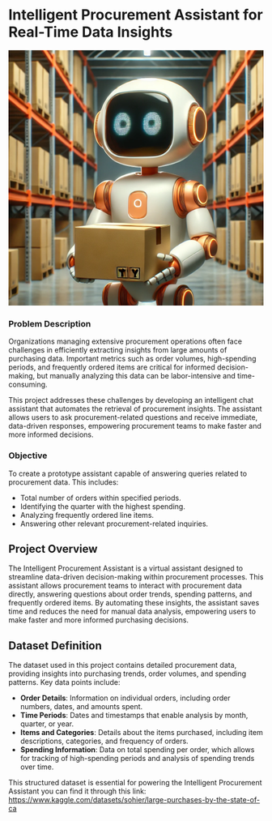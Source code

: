 # Intelligent Procurement Assistant for Real-Time Data Insights

![AI in Procurement](./images/Intelligent_Procurement_Assistant.png)

### Problem Description
Organizations managing extensive procurement operations often face challenges in efficiently extracting insights from large amounts of purchasing data. Important metrics such as order volumes, high-spending periods, and frequently ordered items are critical for informed decision-making, but manually analyzing this data can be labor-intensive and time-consuming.

This project addresses these challenges by developing an intelligent chat assistant that automates the retrieval of procurement insights. The assistant allows users to ask procurement-related questions and receive immediate, data-driven responses, empowering procurement teams to make faster and more informed decisions.

### Objective
To create a prototype assistant capable of answering queries related to procurement data. This includes:
- Total number of orders within specified periods.
- Identifying the quarter with the highest spending.
- Analyzing frequently ordered line items.
- Answering other relevant procurement-related inquiries.


## Project Overview
The Intelligent Procurement Assistant is a virtual assistant designed to streamline data-driven decision-making within procurement processes. This assistant allows procurement teams to interact with procurement data directly, answering questions about order trends, spending patterns, and frequently ordered items. By automating these insights, the assistant saves time and reduces the need for manual data analysis, empowering users to make faster and more informed purchasing decisions. 

## Dataset Definition
The dataset used in this project contains detailed procurement data, providing insights into purchasing trends, order volumes, and spending patterns. Key data points include:

- **Order Details**: Information on individual orders, including order numbers, dates, and amounts spent.
- **Time Periods**: Dates and timestamps that enable analysis by month, quarter, or year.
- **Items and Categories**: Details about the items purchased, including item descriptions, categories, and frequency of orders.
- **Spending Information**: Data on total spending per order, which allows for tracking of high-spending periods and analysis of spending trends over time.

This structured dataset is essential for powering the Intelligent Procurement Assistant you can find it through this link: https://www.kaggle.com/datasets/sohier/large-purchases-by-the-state-of-ca
